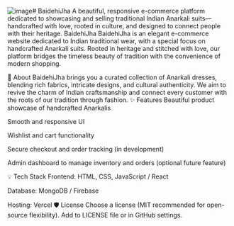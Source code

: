 ![image](https://github.com/user-attachments/assets/e6c4da64-dedc-40fc-85bd-ede4bf5a31bb)# BaidehiJha
A beautiful, responsive e-commerce platform dedicated to showcasing and selling traditional Indian Anarkali suits— handcrafted with love, rooted in culture, and designed to connect people with their heritage.
BaidehiJha
BaidehiJha is an elegant e-commerce website dedicated to Indian traditional wear, with a special focus on handcrafted Anarkali suits. Rooted in heritage and stitched with love, our platform bridges the timeless beauty of tradition with the convenience of modern shopping.

🌸 About
BaidehiJha brings you a curated collection of Anarkali dresses, blending rich fabrics, intricate designs, and cultural authenticity. We aim to revive the charm of Indian craftsmanship and connect every customer with the roots of our tradition through fashion.
✨ Features
Beautiful product showcase of handcrafted Anarkalis

Smooth and responsive UI

Wishlist and cart functionality

Secure checkout and order tracking (in development)

Admin dashboard to manage inventory and orders (optional future feature)

💡 Tech Stack
Frontend: HTML, CSS, JavaScript / React

Database: MongoDB / Firebase

Hosting: Vercel
🛡️ License
Choose a license (MIT recommended for open-source flexibility). Add to LICENSE file or in GitHub settings.
